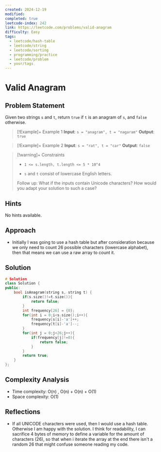 ```yaml
---
created: 2024-12-19
modified: 
completed: true
leetcode-index: 242
link: https://leetcode.com/problems/valid-anagram
difficulty: Easy
tags:
  - leetcode/hash-table
  - leetcode/string
  - leetcode/sorting
  - programming/practice
  - leetcode/problem
  - your/tags
---
```

# Valid Anagram

## Problem Statement
Given two strings `s` and `t`, return `true` if `t` is an <span data-keyword="anagram">anagram</span> of `s`, and `false` otherwise.

 

>[!Example]+ Example 1
>**Input**: `s = "anagram", t = "nagaram"`
>**Output**: `true`

>[!Example]+ Example 2
>**Input**: `s = "rat", t = "car"`
>**Output**: `false`

>[!warning]+ Constraints
>- `1 <= s.length, t.length <= 5 * 10^4`
>
>- `s` and `t` consist of lowercase English letters.
>
>
>
>
>
>
>
>
>Follow up: What if the inputs contain Unicode characters? How would you adapt your solution to such a case?
## Hints
No hints available.
## Approach

- Initially I was going to use a hash table but after consideration because we only need to count 26 possible characters (lowercase alphabet), then that means we can use a raw array to count it. 
## Solution

```cpp
# Solution
class Solution {
public:
    bool isAnagram(string s, string t) {
        if(s.size()!=t.size()){
            return false;
        }
        int frequency[26] = {0};
        for(int i = 0;i<s.size();i++){
            frequency[s[i]-'a']++;
            frequency[t[i]-'a']--;
        }
        for(int j = 0;j<26;j++){
            if(frequency[j]!=0){
                return false;
            }
        }
        return true;
    }
};
```

## Complexity Analysis

- Time complexity: O(n) , O(n) + O(n) + O(1)
- Space complexity: O(1)

## Reflections
-  If all UNICODE characters were used, then I would use a hash table. Otherwise I am happy with the solution. I think for readability, I can sacrifice 4 bytes of memory to define a variable for the amount of characters (26), so that when i iterate the array at the end there isn't a random 26 that might confuse someone reading my code.